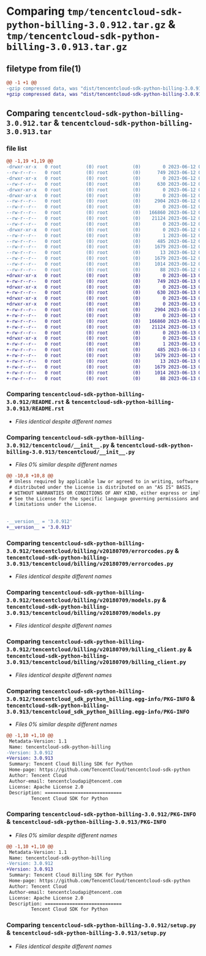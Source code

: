 # Comparing `tmp/tencentcloud-sdk-python-billing-3.0.912.tar.gz` & `tmp/tencentcloud-sdk-python-billing-3.0.913.tar.gz`

## filetype from file(1)

```diff
@@ -1 +1 @@
-gzip compressed data, was "dist/tencentcloud-sdk-python-billing-3.0.912.tar", last modified: Mon Jun 12 02:57:02 2023, max compression
+gzip compressed data, was "dist/tencentcloud-sdk-python-billing-3.0.913.tar", last modified: Tue Jun 13 02:04:35 2023, max compression
```

## Comparing `tencentcloud-sdk-python-billing-3.0.912.tar` & `tencentcloud-sdk-python-billing-3.0.913.tar`

### file list

```diff
@@ -1,19 +1,19 @@
-drwxr-xr-x   0 root         (0) root         (0)        0 2023-06-12 02:57:02.000000 tencentcloud-sdk-python-billing-3.0.912/
--rw-r--r--   0 root         (0) root         (0)      749 2023-06-12 02:57:02.000000 tencentcloud-sdk-python-billing-3.0.912/README.rst
-drwxr-xr-x   0 root         (0) root         (0)        0 2023-06-12 02:57:02.000000 tencentcloud-sdk-python-billing-3.0.912/tencentcloud/
--rw-r--r--   0 root         (0) root         (0)      630 2023-06-12 02:57:02.000000 tencentcloud-sdk-python-billing-3.0.912/tencentcloud/__init__.py
-drwxr-xr-x   0 root         (0) root         (0)        0 2023-06-12 02:57:02.000000 tencentcloud-sdk-python-billing-3.0.912/tencentcloud/billing/
-drwxr-xr-x   0 root         (0) root         (0)        0 2023-06-12 02:57:02.000000 tencentcloud-sdk-python-billing-3.0.912/tencentcloud/billing/v20180709/
--rw-r--r--   0 root         (0) root         (0)     2904 2023-06-12 02:57:02.000000 tencentcloud-sdk-python-billing-3.0.912/tencentcloud/billing/v20180709/errorcodes.py
--rw-r--r--   0 root         (0) root         (0)        0 2023-06-12 02:57:02.000000 tencentcloud-sdk-python-billing-3.0.912/tencentcloud/billing/v20180709/__init__.py
--rw-r--r--   0 root         (0) root         (0)   166860 2023-06-12 02:57:02.000000 tencentcloud-sdk-python-billing-3.0.912/tencentcloud/billing/v20180709/models.py
--rw-r--r--   0 root         (0) root         (0)    21124 2023-06-12 02:57:02.000000 tencentcloud-sdk-python-billing-3.0.912/tencentcloud/billing/v20180709/billing_client.py
--rw-r--r--   0 root         (0) root         (0)        0 2023-06-12 02:57:02.000000 tencentcloud-sdk-python-billing-3.0.912/tencentcloud/billing/__init__.py
-drwxr-xr-x   0 root         (0) root         (0)        0 2023-06-12 02:57:02.000000 tencentcloud-sdk-python-billing-3.0.912/tencentcloud_sdk_python_billing.egg-info/
--rw-r--r--   0 root         (0) root         (0)        1 2023-06-12 02:57:02.000000 tencentcloud-sdk-python-billing-3.0.912/tencentcloud_sdk_python_billing.egg-info/dependency_links.txt
--rw-r--r--   0 root         (0) root         (0)      485 2023-06-12 02:57:02.000000 tencentcloud-sdk-python-billing-3.0.912/tencentcloud_sdk_python_billing.egg-info/SOURCES.txt
--rw-r--r--   0 root         (0) root         (0)     1679 2023-06-12 02:57:02.000000 tencentcloud-sdk-python-billing-3.0.912/tencentcloud_sdk_python_billing.egg-info/PKG-INFO
--rw-r--r--   0 root         (0) root         (0)       13 2023-06-12 02:57:02.000000 tencentcloud-sdk-python-billing-3.0.912/tencentcloud_sdk_python_billing.egg-info/top_level.txt
--rw-r--r--   0 root         (0) root         (0)     1679 2023-06-12 02:57:02.000000 tencentcloud-sdk-python-billing-3.0.912/PKG-INFO
--rw-r--r--   0 root         (0) root         (0)     1014 2023-06-12 02:57:02.000000 tencentcloud-sdk-python-billing-3.0.912/setup.py
--rw-r--r--   0 root         (0) root         (0)       88 2023-06-12 02:57:02.000000 tencentcloud-sdk-python-billing-3.0.912/setup.cfg
+drwxr-xr-x   0 root         (0) root         (0)        0 2023-06-13 02:04:35.000000 tencentcloud-sdk-python-billing-3.0.913/
+-rw-r--r--   0 root         (0) root         (0)      749 2023-06-13 02:04:35.000000 tencentcloud-sdk-python-billing-3.0.913/README.rst
+drwxr-xr-x   0 root         (0) root         (0)        0 2023-06-13 02:04:35.000000 tencentcloud-sdk-python-billing-3.0.913/tencentcloud/
+-rw-r--r--   0 root         (0) root         (0)      630 2023-06-13 02:04:35.000000 tencentcloud-sdk-python-billing-3.0.913/tencentcloud/__init__.py
+drwxr-xr-x   0 root         (0) root         (0)        0 2023-06-13 02:04:35.000000 tencentcloud-sdk-python-billing-3.0.913/tencentcloud/billing/
+drwxr-xr-x   0 root         (0) root         (0)        0 2023-06-13 02:04:35.000000 tencentcloud-sdk-python-billing-3.0.913/tencentcloud/billing/v20180709/
+-rw-r--r--   0 root         (0) root         (0)     2904 2023-06-13 02:04:35.000000 tencentcloud-sdk-python-billing-3.0.913/tencentcloud/billing/v20180709/errorcodes.py
+-rw-r--r--   0 root         (0) root         (0)        0 2023-06-13 02:04:35.000000 tencentcloud-sdk-python-billing-3.0.913/tencentcloud/billing/v20180709/__init__.py
+-rw-r--r--   0 root         (0) root         (0)   166860 2023-06-13 02:04:35.000000 tencentcloud-sdk-python-billing-3.0.913/tencentcloud/billing/v20180709/models.py
+-rw-r--r--   0 root         (0) root         (0)    21124 2023-06-13 02:04:35.000000 tencentcloud-sdk-python-billing-3.0.913/tencentcloud/billing/v20180709/billing_client.py
+-rw-r--r--   0 root         (0) root         (0)        0 2023-06-13 02:04:35.000000 tencentcloud-sdk-python-billing-3.0.913/tencentcloud/billing/__init__.py
+drwxr-xr-x   0 root         (0) root         (0)        0 2023-06-13 02:04:35.000000 tencentcloud-sdk-python-billing-3.0.913/tencentcloud_sdk_python_billing.egg-info/
+-rw-r--r--   0 root         (0) root         (0)        1 2023-06-13 02:04:35.000000 tencentcloud-sdk-python-billing-3.0.913/tencentcloud_sdk_python_billing.egg-info/dependency_links.txt
+-rw-r--r--   0 root         (0) root         (0)      485 2023-06-13 02:04:35.000000 tencentcloud-sdk-python-billing-3.0.913/tencentcloud_sdk_python_billing.egg-info/SOURCES.txt
+-rw-r--r--   0 root         (0) root         (0)     1679 2023-06-13 02:04:35.000000 tencentcloud-sdk-python-billing-3.0.913/tencentcloud_sdk_python_billing.egg-info/PKG-INFO
+-rw-r--r--   0 root         (0) root         (0)       13 2023-06-13 02:04:35.000000 tencentcloud-sdk-python-billing-3.0.913/tencentcloud_sdk_python_billing.egg-info/top_level.txt
+-rw-r--r--   0 root         (0) root         (0)     1679 2023-06-13 02:04:35.000000 tencentcloud-sdk-python-billing-3.0.913/PKG-INFO
+-rw-r--r--   0 root         (0) root         (0)     1014 2023-06-13 02:04:35.000000 tencentcloud-sdk-python-billing-3.0.913/setup.py
+-rw-r--r--   0 root         (0) root         (0)       88 2023-06-13 02:04:35.000000 tencentcloud-sdk-python-billing-3.0.913/setup.cfg
```

### Comparing `tencentcloud-sdk-python-billing-3.0.912/README.rst` & `tencentcloud-sdk-python-billing-3.0.913/README.rst`

 * *Files identical despite different names*

### Comparing `tencentcloud-sdk-python-billing-3.0.912/tencentcloud/__init__.py` & `tencentcloud-sdk-python-billing-3.0.913/tencentcloud/__init__.py`

 * *Files 0% similar despite different names*

```diff
@@ -10,8 +10,8 @@
 # Unless required by applicable law or agreed to in writing, software
 # distributed under the License is distributed on an "AS IS" BASIS,
 # WITHOUT WARRANTIES OR CONDITIONS OF ANY KIND, either express or implied.
 # See the License for the specific language governing permissions and
 # limitations under the License.
 
 
-__version__ = '3.0.912'
+__version__ = '3.0.913'
```

### Comparing `tencentcloud-sdk-python-billing-3.0.912/tencentcloud/billing/v20180709/errorcodes.py` & `tencentcloud-sdk-python-billing-3.0.913/tencentcloud/billing/v20180709/errorcodes.py`

 * *Files identical despite different names*

### Comparing `tencentcloud-sdk-python-billing-3.0.912/tencentcloud/billing/v20180709/models.py` & `tencentcloud-sdk-python-billing-3.0.913/tencentcloud/billing/v20180709/models.py`

 * *Files identical despite different names*

### Comparing `tencentcloud-sdk-python-billing-3.0.912/tencentcloud/billing/v20180709/billing_client.py` & `tencentcloud-sdk-python-billing-3.0.913/tencentcloud/billing/v20180709/billing_client.py`

 * *Files identical despite different names*

### Comparing `tencentcloud-sdk-python-billing-3.0.912/tencentcloud_sdk_python_billing.egg-info/PKG-INFO` & `tencentcloud-sdk-python-billing-3.0.913/tencentcloud_sdk_python_billing.egg-info/PKG-INFO`

 * *Files 0% similar despite different names*

```diff
@@ -1,10 +1,10 @@
 Metadata-Version: 1.1
 Name: tencentcloud-sdk-python-billing
-Version: 3.0.912
+Version: 3.0.913
 Summary: Tencent Cloud Billing SDK for Python
 Home-page: https://github.com/TencentCloud/tencentcloud-sdk-python
 Author: Tencent Cloud
 Author-email: tencentcloudapi@tencent.com
 License: Apache License 2.0
 Description: ============================
         Tencent Cloud SDK for Python
```

### Comparing `tencentcloud-sdk-python-billing-3.0.912/PKG-INFO` & `tencentcloud-sdk-python-billing-3.0.913/PKG-INFO`

 * *Files 0% similar despite different names*

```diff
@@ -1,10 +1,10 @@
 Metadata-Version: 1.1
 Name: tencentcloud-sdk-python-billing
-Version: 3.0.912
+Version: 3.0.913
 Summary: Tencent Cloud Billing SDK for Python
 Home-page: https://github.com/TencentCloud/tencentcloud-sdk-python
 Author: Tencent Cloud
 Author-email: tencentcloudapi@tencent.com
 License: Apache License 2.0
 Description: ============================
         Tencent Cloud SDK for Python
```

### Comparing `tencentcloud-sdk-python-billing-3.0.912/setup.py` & `tencentcloud-sdk-python-billing-3.0.913/setup.py`

 * *Files identical despite different names*

